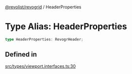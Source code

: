 [@revolist/revogrid](README.md) / HeaderProperties

# Type Alias: HeaderProperties

```ts
type HeaderProperties: RevogrHeader;
```

## Defined in

[src/types/viewport.interfaces.ts:30](https://github.com/revolist/revogrid/blob/ff1c29109648eb0543e674392be7b9af90d92acc/src/types/viewport.interfaces.ts#L30)
